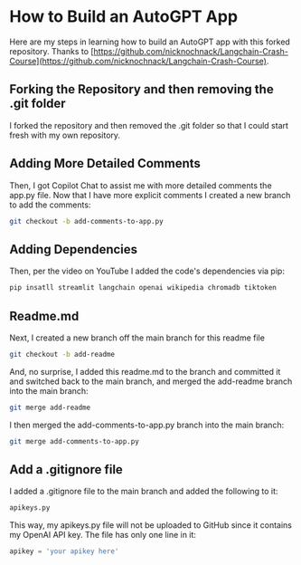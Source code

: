 # How to Build an AutoGPT App

Here are my steps in learning how to build an AutoGPT app with this forked repository. Thanks to [https://github.com/nicknochnack/Langchain-Crash-Course](https://github.com/nicknochnack/Langchain-Crash-Course).

## Forking the Repository and then removing the .git folder

I forked the repository and then removed the .git folder so that I could start fresh with my own repository.

## Adding More Detailed Comments

Then, I got Copilot Chat to assist me with more detailed comments the app.py file. Now that I have more explicit comments I created a new branch to add the comments:

```bash
git checkout -b add-comments-to-app.py

```

## Adding Dependencies

Then, per the video on YouTube I added the code's dependencies via pip:

```python
pip insatll streamlit langchain openai wikipedia chromadb tiktoken
```

## Readme.md

Next, I created a new branch off the main branch for this readme file

```bash
git checkout -b add-readme
```

And, no surprise, I added this readme.md to the branch and committed it and switched back to the main branch, and merged the add-readme branch into the main branch:

```bash
git merge add-readme
```

I then merged the add-comments-to-app.py branch into the main branch:

```bash
git merge add-comments-to-app.py
```

## Add a .gitignore file

I added a .gitignore file to the main branch and added the following to it:

```bash
apikeys.py
```

This way, my apikeys.py file will not be uploaded to GitHub since it contains my OpenAI API key. The file has only one line in it:

```python
apikey = 'your apikey here'
```
